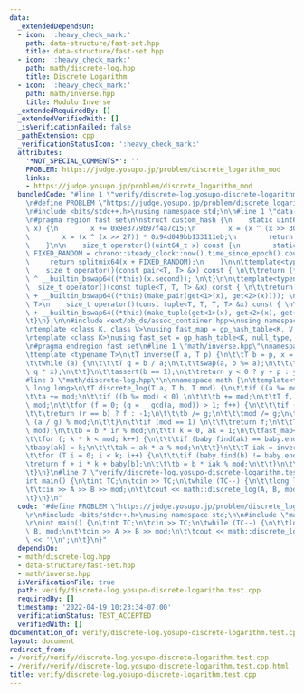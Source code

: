 ```yaml
---
data:
  _extendedDependsOn:
  - icon: ':heavy_check_mark:'
    path: data-structure/fast-set.hpp
    title: data-structure/fast-set.hpp
  - icon: ':heavy_check_mark:'
    path: math/discrete-log.hpp
    title: Discrete Logarithm
  - icon: ':heavy_check_mark:'
    path: math/inverse.hpp
    title: Modulo Inverse
  _extendedRequiredBy: []
  _extendedVerifiedWith: []
  _isVerificationFailed: false
  _pathExtension: cpp
  _verificationStatusIcon: ':heavy_check_mark:'
  attributes:
    '*NOT_SPECIAL_COMMENTS*': ''
    PROBLEM: https://judge.yosupo.jp/problem/discrete_logarithm_mod
    links:
    - https://judge.yosupo.jp/problem/discrete_logarithm_mod
  bundledCode: "#line 1 \"verify/discrete-log.yosupo-discrete-logarithm.test.cpp\"\
    \n#define PROBLEM \"https://judge.yosupo.jp/problem/discrete_logarithm_mod\"\n\
    \n#include <bits/stdc++.h>\nusing namespace std;\n\n#line 1 \"data-structure/fast-set.hpp\"\
    \n#pragma region fast set\n\nstruct custom_hash {\n    static uint64_t splitmix64(uint64_t\
    \ x) {\n        x += 0x9e3779b97f4a7c15;\n        x = (x ^ (x >> 30)) * 0xbf58476d1ce4e5b9;\n\
    \        x = (x ^ (x >> 27)) * 0x94d049bb133111eb;\n        return x ^ (x >> 31);\n\
    \    }\n\n    size_t operator()(uint64_t x) const {\n        static const uint64_t\
    \ FIXED_RANDOM = chrono::steady_clock::now().time_since_epoch().count();\n   \
    \     return splitmix64(x + FIXED_RANDOM);\n    }\n\n\ttemplate<typename T>\n\
    \    size_t operator()(const pair<T, T> &x) const { \n\t\treturn (*this)(x.first)\
    \ ^ __builtin_bswap64((*this)(x.second)); \n\t}\n\n\ttemplate<typename T>\n  \
    \  size_t operator()(const tuple<T, T, T> &x) const { \n\t\treturn (*this)(get<0>(x))\
    \ + __builtin_bswap64((*this)(make_pair(get<1>(x), get<2>(x)))); \n\t}\n\n\ttemplate<typename\
    \ T>\n    size_t operator()(const tuple<T, T, T, T> &x) const { \n\t\treturn (*this)(get<0>(x))\
    \ + __builtin_bswap64((*this)(make_tuple(get<1>(x), get<2>(x), get<3>(x)))); \n\
    \t}\n};\n\n#include <ext/pb_ds/assoc_container.hpp>\nusing namespace __gnu_pbds;\n\
    \ntemplate <class K, class V>\nusing fast_map = gp_hash_table<K, V, custom_hash>;\n\
    \ntemplate <class K>\nusing fast_set = gp_hash_table<K, null_type, custom_hash>;\n\
    \n#pragma endregion fast set\n#line 1 \"math/inverse.hpp\"\nnamespace math {\n\
    \ttemplate <typename T>\n\tT inverse(T a, T p) {\n\t\tT b = p, x = 1, y = 0;\n\
    \t\twhile (a) {\n\t\t\tT q = b / a;\n\t\t\tswap(a, b %= a);\n\t\t\tswap(x, y -=\
    \ q * x);\n\t\t}\n\t\tassert(b == 1);\n\t\treturn y < 0 ? y + p : y;\n\t}\n}\n\
    #line 3 \"math/discrete-log.hpp\"\n\nnamespace math {\n\ttemplate<typename T =\
    \ long long>\n\tT discrete_log(T a, T b, T mod) {\n\t\tif ((a %= mod) < 0) \n\t\
    \t\ta += mod;\n\t\tif ((b %= mod) < 0) \n\t\t\tb += mod;\n\t\tT f, g, r = 1 %\
    \ mod;\n\t\tfor (f = 0; (g = __gcd(a, mod)) > 1; f++) {\n\t\t\tif (b % g) \n\t\
    \t\t\treturn (r == b) ? f : -1;\n\t\t\tb /= g;\n\t\t\tmod /= g;\n\t\t\tr = r *\
    \ (a / g) % mod;\n\t\t}\n\t\tif (mod == 1) \n\t\t\treturn f;\n\t\tT ir = inverse(r,\
    \ mod);\n\t\tb = b * ir % mod;\n\t\tT k = 0, ak = 1;\n\t\tfast_map<T, T> baby;\n\
    \t\tfor (; k * k < mod; k++) {\n\t\t\tif (baby.find(ak) == baby.end()) \n\t\t\t\
    \tbaby[ak] = k;\n\t\t\tak = ak * a % mod;\n\t\t}\n\t\tT iak = inverse(ak, mod);\n\
    \t\tfor (T i = 0; i < k; i++) {\n\t\t\tif (baby.find(b) != baby.end()) \n\t\t\t\
    \treturn f + i * k + baby[b];\n\t\t\tb = b * iak % mod;\n\t\t}\n\t\treturn -1;\n\
    \t}\n}\n#line 7 \"verify/discrete-log.yosupo-discrete-logarithm.test.cpp\"\n\n\
    int main() {\n\tint TC;\n\tcin >> TC;\n\twhile (TC--) {\n\t\tlong long A, B, mod;\n\
    \t\tcin >> A >> B >> mod;\n\t\tcout << math::discrete_log(A, B, mod) << '\\n';\n\
    \t}\n}\n"
  code: "#define PROBLEM \"https://judge.yosupo.jp/problem/discrete_logarithm_mod\"\
    \n\n#include <bits/stdc++.h>\nusing namespace std;\n\n#include \"math/discrete-log.hpp\"\
    \n\nint main() {\n\tint TC;\n\tcin >> TC;\n\twhile (TC--) {\n\t\tlong long A,\
    \ B, mod;\n\t\tcin >> A >> B >> mod;\n\t\tcout << math::discrete_log(A, B, mod)\
    \ << '\\n';\n\t}\n}"
  dependsOn:
  - math/discrete-log.hpp
  - data-structure/fast-set.hpp
  - math/inverse.hpp
  isVerificationFile: true
  path: verify/discrete-log.yosupo-discrete-logarithm.test.cpp
  requiredBy: []
  timestamp: '2022-04-19 10:23:34-07:00'
  verificationStatus: TEST_ACCEPTED
  verifiedWith: []
documentation_of: verify/discrete-log.yosupo-discrete-logarithm.test.cpp
layout: document
redirect_from:
- /verify/verify/discrete-log.yosupo-discrete-logarithm.test.cpp
- /verify/verify/discrete-log.yosupo-discrete-logarithm.test.cpp.html
title: verify/discrete-log.yosupo-discrete-logarithm.test.cpp
---
```


